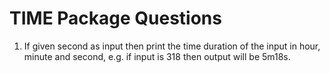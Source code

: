 # TIME Package Questions

1. If given second as input then print the time duration of the input in hour, minute and second, e.g. if input is 318 then output will be 5m18s.